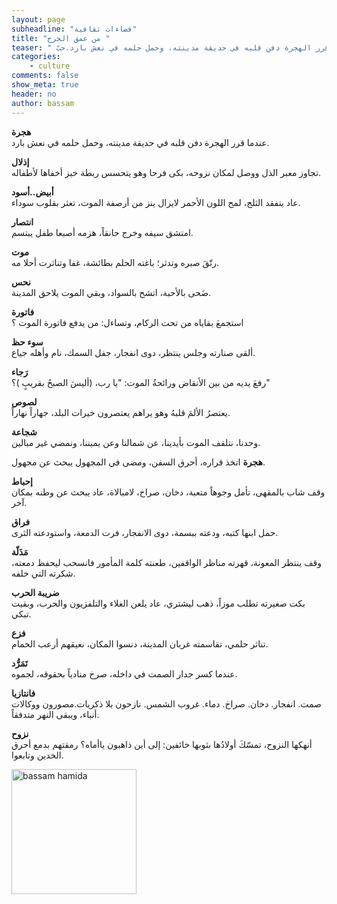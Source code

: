 ```yaml
---
layout: page
subheadline: "فضاءات ثقافية"
title: "من عمق الجرح "
teaser: " عندما قرر الهجرة دفن قلبه في حديقة مدينته، وحمل حلمه في نعش بارد.حبّ"
categories:
    - culture
comments: false
show_meta: true
header: no
author: bassam
---
```

**هجرة**  
عندما قرر الهجرة دفن قلبه في حديقة مدينته، وحمل حلمه في نعش بارد.  

**إذلال**  
تجاوز معبر الذل ووصل لمكان نزوحه، بكى فرحا وهو يتحسس ربطة خبز أخفاها لأطفاله.  

**أبيض..أسود**  
عاد يتفقد الثلج، لمح اللون الأحمر لايزال ينز من أرصفة الموت، تعثر بقلوب سوداء.  

**انتصار**  
امتشق سيفه وخرج حانقاً، هزمه أصبعا طفل يبتسم.

**موت**  
  رتّقَ صبره وتدثر؛ باغته الحلم بطائشة، غفا وتناثرت أحلا    مه.  

**نحس**  
ضَحى بالأحبة، اتشح بالسواد، وبقي الموت يلاحق المدينة.

**فاتورة**  
استجمعَ بقاياه من تحت الركام، وتساءل: من يدفع فاتورة الموت  ؟  

**سوء حظ**  
ألقى صنارته وجلس ينتظر، دوى انفجار، جفل السمك، نام وأهله جياع.  

**رَجاء**  
رفعَ يديه من بين الأنقاض ورائحةُ الموت: "يا رب، (أليسَ الصبحُ بقريبٍ  )؟"  

**لصوص**  
يعتصرُ الألمَ قلبهُ وهو يراهم يعتصرون خيرات البلد، جهاراً نهاراً.

**شجاعة**  
 وحدنا، نتلقف الموت بأيدينا، عن شمالنا وعن يميننا، ونمضي غير مبالين.

**هجرة**
اتخذ قراره، أحرق السفن، ومضى في المجهول يبحث عن مجهول.  

**إحباط**  
وقف شاب بالمقهى، تأمل وجوهاً متعبة، دخان، صراخ، لامبالاة، عاد يبحث عن وطنه بمكان آخر.

**فراق**  
حمل ابنها كتبه، ودعته ببسمة، دوى الانفجار، فرت الدمعة، واستودعته الثرى.

**مَذَلّة**  
وقف ينتظر المعونة، قهرته مناظر الواقفين، طعنته كلمة المأمور فانسحب ليحفظ دمعته، شكرته التي خلفه.

**ضريبة الحرب**  
بكت صغيرته تطلب موزاً، ذهب ليشتري، عاد يلعن الغلاء والتلفزيون والحرب، وبقيت تبكي.

**فزع**  
تناثر حلمي، تقاسمته غربان المدينة، دنسوا المكان، نعيقهم أرعب الحمام.

**تَمَرُّد**  
عندما كسر جدار الصمت في داخله، صرخ منادياً بحقوقه، لجموه.

**فانتازيا**  
صمت. انفجار. دخان. صراخ. دماء. غروب الشمس. نازحون بلا ذكريات.مصورون ووكالات أنباء، ويبقى النهر متدفقاً.

**نزوح**  
أنهكها النزوح، تمسّكَ أولادُها بثوبها خائفين: إلى أين ذاهبون ياأماه؟ رمقتهم بدمع أحرق الخدين وتابعوا.

<img src="{{ site.url }}/images/bassam-hamida.jpg" alt="bassam hamida" style="width: 200px;"/>
